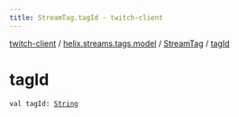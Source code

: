 ```yaml
---
title: StreamTag.tagId - twitch-client
---
```


[twitch-client](../../index.html) / [helix.streams.tags.model](../index.html) / [StreamTag](index.html) / [tagId](./tag-id.html)

# tagId

`val tagId: `[`String`](https://kotlinlang.org/api/latest/jvm/stdlib/kotlin/-string/index.html)